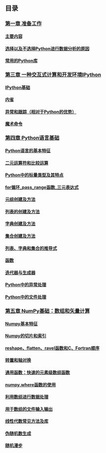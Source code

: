## 目录
### [第一章 准备工作](https://github.com/JazzZhao/jazznote/tree/master/%E8%AF%BB%E4%B9%A6%E7%AC%94%E8%AE%B0%E4%B9%8B%E2%80%9C%E5%88%A9%E7%94%A8Python%E8%BF%9B%E8%A1%8C%E6%95%B0%E6%8D%AE%E5%88%86%E6%9E%90%E2%80%9D/%E7%AC%AC%E4%B8%80%E7%AB%A0%20%E5%87%86%E5%A4%87%E5%B7%A5%E4%BD%9C)
#### [主要内容](https://github.com/JazzZhao/jazznote/blob/master/%E8%AF%BB%E4%B9%A6%E7%AC%94%E8%AE%B0%E4%B9%8B%E2%80%9C%E5%88%A9%E7%94%A8Python%E8%BF%9B%E8%A1%8C%E6%95%B0%E6%8D%AE%E5%88%86%E6%9E%90%E2%80%9D/%E7%AC%AC%E4%B8%80%E7%AB%A0%20%E5%87%86%E5%A4%87%E5%B7%A5%E4%BD%9C/%E4%B8%BB%E8%A6%81%E5%86%85%E5%AE%B9.md)
#### [选择以及不选择Python进行数据分析的原因](https://github.com/JazzZhao/jazznote/blob/master/%E8%AF%BB%E4%B9%A6%E7%AC%94%E8%AE%B0%E4%B9%8B%E2%80%9C%E5%88%A9%E7%94%A8Python%E8%BF%9B%E8%A1%8C%E6%95%B0%E6%8D%AE%E5%88%86%E6%9E%90%E2%80%9D/%E7%AC%AC%E4%B8%80%E7%AB%A0%20%E5%87%86%E5%A4%87%E5%B7%A5%E4%BD%9C/%E9%80%89%E6%8B%A9%E4%BB%A5%E5%8F%8A%E4%B8%8D%E9%80%89%E6%8B%A9Python%E8%BF%9B%E8%A1%8C%E6%95%B0%E6%8D%AE%E5%88%86%E6%9E%90%E7%9A%84%E5%8E%9F%E5%9B%A0.md)
#### [常用的Python库](https://github.com/JazzZhao/jazznote/blob/master/%E8%AF%BB%E4%B9%A6%E7%AC%94%E8%AE%B0%E4%B9%8B%E2%80%9C%E5%88%A9%E7%94%A8Python%E8%BF%9B%E8%A1%8C%E6%95%B0%E6%8D%AE%E5%88%86%E6%9E%90%E2%80%9D/%E7%AC%AC%E4%B8%80%E7%AB%A0%20%E5%87%86%E5%A4%87%E5%B7%A5%E4%BD%9C/%E5%B8%B8%E7%94%A8%E7%9A%84Python%E5%BA%93.md)

### [第三章 一种交互式计算和开发环境IPython](https://github.com/JazzZhao/jazznote/tree/master/%E8%AF%BB%E4%B9%A6%E7%AC%94%E8%AE%B0%E4%B9%8B%E2%80%9C%E5%88%A9%E7%94%A8Python%E8%BF%9B%E8%A1%8C%E6%95%B0%E6%8D%AE%E5%88%86%E6%9E%90%E2%80%9D/%E7%AC%AC%E4%B8%89%E7%AB%A0%20%E4%B8%80%E7%A7%8D%E4%BA%A4%E4%BA%92%E5%BC%8F%E8%AE%A1%E7%AE%97%E5%92%8C%E5%BC%80%E5%8F%91%E7%8E%AF%E5%A2%83IPython)
#### [IPython基础](https://github.com/JazzZhao/jazznote/blob/master/%E8%AF%BB%E4%B9%A6%E7%AC%94%E8%AE%B0%E4%B9%8B%E2%80%9C%E5%88%A9%E7%94%A8Python%E8%BF%9B%E8%A1%8C%E6%95%B0%E6%8D%AE%E5%88%86%E6%9E%90%E2%80%9D/%E7%AC%AC%E4%B8%89%E7%AB%A0%20%E4%B8%80%E7%A7%8D%E4%BA%A4%E4%BA%92%E5%BC%8F%E8%AE%A1%E7%AE%97%E5%92%8C%E5%BC%80%E5%8F%91%E7%8E%AF%E5%A2%83IPython/IPython%E5%9F%BA%E7%A1%80.ipynb)
#### [内省](https://github.com/JazzZhao/jazznote/blob/master/%E8%AF%BB%E4%B9%A6%E7%AC%94%E8%AE%B0%E4%B9%8B%E2%80%9C%E5%88%A9%E7%94%A8Python%E8%BF%9B%E8%A1%8C%E6%95%B0%E6%8D%AE%E5%88%86%E6%9E%90%E2%80%9D/%E7%AC%AC%E4%B8%89%E7%AB%A0%20%E4%B8%80%E7%A7%8D%E4%BA%A4%E4%BA%92%E5%BC%8F%E8%AE%A1%E7%AE%97%E5%92%8C%E5%BC%80%E5%8F%91%E7%8E%AF%E5%A2%83IPython/%E5%86%85%E7%9C%81.ipynb)
#### [异常和跟踪（相对于Python的优势）](https://github.com/JazzZhao/jazznote/blob/master/%E8%AF%BB%E4%B9%A6%E7%AC%94%E8%AE%B0%E4%B9%8B%E2%80%9C%E5%88%A9%E7%94%A8Python%E8%BF%9B%E8%A1%8C%E6%95%B0%E6%8D%AE%E5%88%86%E6%9E%90%E2%80%9D/%E7%AC%AC%E4%B8%89%E7%AB%A0%20%E4%B8%80%E7%A7%8D%E4%BA%A4%E4%BA%92%E5%BC%8F%E8%AE%A1%E7%AE%97%E5%92%8C%E5%BC%80%E5%8F%91%E7%8E%AF%E5%A2%83IPython/%E5%BC%82%E5%B8%B8%E5%92%8C%E8%B7%9F%E8%B8%AA%EF%BC%88%E7%9B%B8%E5%AF%B9%E4%BA%8EPython%E7%9A%84%E4%BC%98%E5%8A%BF%EF%BC%89.ipynb)
#### [魔术命令](https://github.com/JazzZhao/jazznote/blob/master/%E8%AF%BB%E4%B9%A6%E7%AC%94%E8%AE%B0%E4%B9%8B%E2%80%9C%E5%88%A9%E7%94%A8Python%E8%BF%9B%E8%A1%8C%E6%95%B0%E6%8D%AE%E5%88%86%E6%9E%90%E2%80%9D/%E7%AC%AC%E4%B8%89%E7%AB%A0%20%E4%B8%80%E7%A7%8D%E4%BA%A4%E4%BA%92%E5%BC%8F%E8%AE%A1%E7%AE%97%E5%92%8C%E5%BC%80%E5%8F%91%E7%8E%AF%E5%A2%83IPython/%E9%AD%94%E6%9C%AF%E5%91%BD%E4%BB%A4.ipynb)

### [第四章 Python语言基础](https://github.com/JazzZhao/jazznote/tree/master/%E8%AF%BB%E4%B9%A6%E7%AC%94%E8%AE%B0%E4%B9%8B%E2%80%9C%E5%88%A9%E7%94%A8Python%E8%BF%9B%E8%A1%8C%E6%95%B0%E6%8D%AE%E5%88%86%E6%9E%90%E2%80%9D/%E7%AC%AC%E5%9B%9B%E7%AB%A0%20Python%E8%AF%AD%E8%A8%80%E5%9F%BA%E7%A1%80)
#### [Python语言的基本特征](https://github.com/JazzZhao/jazznote/blob/master/%E8%AF%BB%E4%B9%A6%E7%AC%94%E8%AE%B0%E4%B9%8B%E2%80%9C%E5%88%A9%E7%94%A8Python%E8%BF%9B%E8%A1%8C%E6%95%B0%E6%8D%AE%E5%88%86%E6%9E%90%E2%80%9D/%E7%AC%AC%E5%9B%9B%E7%AB%A0%20Python%E8%AF%AD%E8%A8%80%E5%9F%BA%E7%A1%80/Python%E8%AF%AD%E8%A8%80%E7%9A%84%E5%9F%BA%E6%9C%AC%E7%89%B9%E5%BE%81.ipynb)
#### [二元运算符和比较运算](https://github.com/JazzZhao/jazznote/blob/master/%E8%AF%BB%E4%B9%A6%E7%AC%94%E8%AE%B0%E4%B9%8B%E2%80%9C%E5%88%A9%E7%94%A8Python%E8%BF%9B%E8%A1%8C%E6%95%B0%E6%8D%AE%E5%88%86%E6%9E%90%E2%80%9D/%E7%AC%AC%E5%9B%9B%E7%AB%A0%20Python%E8%AF%AD%E8%A8%80%E5%9F%BA%E7%A1%80/%E4%BA%8C%E5%85%83%E8%BF%90%E7%AE%97%E7%AC%A6%E5%92%8C%E6%AF%94%E8%BE%83%E8%BF%90%E7%AE%97.ipynb)
#### [Python中的标量类型及其特点](https://github.com/JazzZhao/jazznote/blob/master/%E8%AF%BB%E4%B9%A6%E7%AC%94%E8%AE%B0%E4%B9%8B%E2%80%9C%E5%88%A9%E7%94%A8Python%E8%BF%9B%E8%A1%8C%E6%95%B0%E6%8D%AE%E5%88%86%E6%9E%90%E2%80%9D/%E7%AC%AC%E5%9B%9B%E7%AB%A0%20Python%E8%AF%AD%E8%A8%80%E5%9F%BA%E7%A1%80/Python%E4%B8%AD%E7%9A%84%E6%A0%87%E9%87%8F%E7%B1%BB%E5%9E%8B%E5%8F%8A%E5%85%B6%E7%89%B9%E7%82%B9.ipynb)
#### [for循环_pass_range函数_三元表达式](https://github.com/JazzZhao/jazznote/blob/master/%E8%AF%BB%E4%B9%A6%E7%AC%94%E8%AE%B0%E4%B9%8B%E2%80%9C%E5%88%A9%E7%94%A8Python%E8%BF%9B%E8%A1%8C%E6%95%B0%E6%8D%AE%E5%88%86%E6%9E%90%E2%80%9D/%E7%AC%AC%E5%9B%9B%E7%AB%A0%20Python%E8%AF%AD%E8%A8%80%E5%9F%BA%E7%A1%80/for%E5%BE%AA%E7%8E%AF_pass_range%E5%87%BD%E6%95%B0_%E4%B8%89%E5%85%83%E8%A1%A8%E8%BE%BE%E5%BC%8F.ipynb)
#### [元组创建及方法](https://github.com/JazzZhao/jazznote/blob/master/%E8%AF%BB%E4%B9%A6%E7%AC%94%E8%AE%B0%E4%B9%8B%E2%80%9C%E5%88%A9%E7%94%A8Python%E8%BF%9B%E8%A1%8C%E6%95%B0%E6%8D%AE%E5%88%86%E6%9E%90%E2%80%9D/%E7%AC%AC%E5%9B%9B%E7%AB%A0%20Python%E8%AF%AD%E8%A8%80%E5%9F%BA%E7%A1%80/%E5%85%83%E7%BB%84%E5%88%9B%E5%BB%BA%E5%8F%8A%E6%96%B9%E6%B3%95.ipynb)
#### [列表的创建及方法](https://github.com/JazzZhao/jazznote/blob/master/%E8%AF%BB%E4%B9%A6%E7%AC%94%E8%AE%B0%E4%B9%8B%E2%80%9C%E5%88%A9%E7%94%A8Python%E8%BF%9B%E8%A1%8C%E6%95%B0%E6%8D%AE%E5%88%86%E6%9E%90%E2%80%9D/%E7%AC%AC%E5%9B%9B%E7%AB%A0%20Python%E8%AF%AD%E8%A8%80%E5%9F%BA%E7%A1%80/%E5%88%97%E8%A1%A8%E5%88%9B%E5%BB%BA%E5%8F%8A%E6%96%B9%E6%B3%95.ipynb)
#### [字典创建及方法](https://github.com/JazzZhao/jazznote/blob/master/%E8%AF%BB%E4%B9%A6%E7%AC%94%E8%AE%B0%E4%B9%8B%E2%80%9C%E5%88%A9%E7%94%A8Python%E8%BF%9B%E8%A1%8C%E6%95%B0%E6%8D%AE%E5%88%86%E6%9E%90%E2%80%9D/%E7%AC%AC%E5%9B%9B%E7%AB%A0%20Python%E8%AF%AD%E8%A8%80%E5%9F%BA%E7%A1%80/%E5%AD%97%E5%85%B8%E5%88%9B%E5%BB%BA%E5%8F%8A%E6%96%B9%E6%B3%95.ipynb)
#### [集合创建及方法](https://github.com/JazzZhao/jazznote/blob/master/%E8%AF%BB%E4%B9%A6%E7%AC%94%E8%AE%B0%E4%B9%8B%E2%80%9C%E5%88%A9%E7%94%A8Python%E8%BF%9B%E8%A1%8C%E6%95%B0%E6%8D%AE%E5%88%86%E6%9E%90%E2%80%9D/%E7%AC%AC%E5%9B%9B%E7%AB%A0%20Python%E8%AF%AD%E8%A8%80%E5%9F%BA%E7%A1%80/%E9%9B%86%E5%90%88%E5%88%9B%E5%BB%BA%E5%8F%8A%E6%96%B9%E6%B3%95.ipynb)
#### [列表、字典和集合的推导式](https://github.com/JazzZhao/jazznote/blob/master/%E8%AF%BB%E4%B9%A6%E7%AC%94%E8%AE%B0%E4%B9%8B%E2%80%9C%E5%88%A9%E7%94%A8Python%E8%BF%9B%E8%A1%8C%E6%95%B0%E6%8D%AE%E5%88%86%E6%9E%90%E2%80%9D/%E7%AC%AC%E5%9B%9B%E7%AB%A0%20Python%E8%AF%AD%E8%A8%80%E5%9F%BA%E7%A1%80/%E5%88%97%E8%A1%A8%E3%80%81%E5%AD%97%E5%85%B8%E5%92%8C%E9%9B%86%E5%90%88%E7%9A%84%E6%8E%A8%E5%AF%BC%E5%BC%8F.ipynb)
#### [函数](https://github.com/JazzZhao/jazznote/blob/master/%E8%AF%BB%E4%B9%A6%E7%AC%94%E8%AE%B0%E4%B9%8B%E2%80%9C%E5%88%A9%E7%94%A8Python%E8%BF%9B%E8%A1%8C%E6%95%B0%E6%8D%AE%E5%88%86%E6%9E%90%E2%80%9D/%E7%AC%AC%E5%9B%9B%E7%AB%A0%20Python%E8%AF%AD%E8%A8%80%E5%9F%BA%E7%A1%80/%E5%87%BD%E6%95%B0.ipynb)
#### [迭代器与生成器](https://github.com/JazzZhao/jazznote/blob/master/%E8%AF%BB%E4%B9%A6%E7%AC%94%E8%AE%B0%E4%B9%8B%E2%80%9C%E5%88%A9%E7%94%A8Python%E8%BF%9B%E8%A1%8C%E6%95%B0%E6%8D%AE%E5%88%86%E6%9E%90%E2%80%9D/%E7%AC%AC%E5%9B%9B%E7%AB%A0%20Python%E8%AF%AD%E8%A8%80%E5%9F%BA%E7%A1%80/%E8%BF%AD%E4%BB%A3%E5%99%A8%E4%B8%8E%E7%94%9F%E6%88%90%E5%99%A8.ipynb)
#### [Python中的异常处理](https://github.com/JazzZhao/jazznote/blob/master/%E8%AF%BB%E4%B9%A6%E7%AC%94%E8%AE%B0%E4%B9%8B%E2%80%9C%E5%88%A9%E7%94%A8Python%E8%BF%9B%E8%A1%8C%E6%95%B0%E6%8D%AE%E5%88%86%E6%9E%90%E2%80%9D/%E7%AC%AC%E5%9B%9B%E7%AB%A0%20Python%E8%AF%AD%E8%A8%80%E5%9F%BA%E7%A1%80/Python%E4%B8%AD%E7%9A%84%E5%BC%82%E5%B8%B8%E5%A4%84%E7%90%86.ipynb)
#### [Python中的文件处理](https://github.com/JazzZhao/jazznote/blob/master/%E8%AF%BB%E4%B9%A6%E7%AC%94%E8%AE%B0%E4%B9%8B%E2%80%9C%E5%88%A9%E7%94%A8Python%E8%BF%9B%E8%A1%8C%E6%95%B0%E6%8D%AE%E5%88%86%E6%9E%90%E2%80%9D/%E7%AC%AC%E5%9B%9B%E7%AB%A0%20Python%E8%AF%AD%E8%A8%80%E5%9F%BA%E7%A1%80/Python%E4%B8%AD%E7%9A%84%E6%96%87%E4%BB%B6%E5%A4%84%E7%90%86.ipynb)

### [第五章 NumPy基础：数组和矢量计算](https://github.com/JazzZhao/jazznote/tree/master/%E8%AF%BB%E4%B9%A6%E7%AC%94%E8%AE%B0%E4%B9%8B%E2%80%9C%E5%88%A9%E7%94%A8Python%E8%BF%9B%E8%A1%8C%E6%95%B0%E6%8D%AE%E5%88%86%E6%9E%90%E2%80%9D/%E7%AC%AC%E4%BA%94%E7%AB%A0%20NumPy%E5%9F%BA%E7%A1%80%EF%BC%9A%E6%95%B0%E7%BB%84%E5%92%8C%E7%9F%A2%E9%87%8F%E8%AE%A1%E7%AE%97)
#### [Numpy基本特征](https://github.com/JazzZhao/jazznote/blob/master/%E8%AF%BB%E4%B9%A6%E7%AC%94%E8%AE%B0%E4%B9%8B%E2%80%9C%E5%88%A9%E7%94%A8Python%E8%BF%9B%E8%A1%8C%E6%95%B0%E6%8D%AE%E5%88%86%E6%9E%90%E2%80%9D/%E7%AC%AC%E4%BA%94%E7%AB%A0%20NumPy%E5%9F%BA%E7%A1%80%EF%BC%9A%E6%95%B0%E7%BB%84%E5%92%8C%E7%9F%A2%E9%87%8F%E8%AE%A1%E7%AE%97/Numpy%E5%9F%BA%E6%9C%AC%E7%89%B9%E5%BE%81.ipynb)
#### [Numpy的切片和索引](https://github.com/JazzZhao/jazznote/blob/master/%E8%AF%BB%E4%B9%A6%E7%AC%94%E8%AE%B0%E4%B9%8B%E2%80%9C%E5%88%A9%E7%94%A8Python%E8%BF%9B%E8%A1%8C%E6%95%B0%E6%8D%AE%E5%88%86%E6%9E%90%E2%80%9D/%E7%AC%AC%E4%BA%94%E7%AB%A0%20NumPy%E5%9F%BA%E7%A1%80%EF%BC%9A%E6%95%B0%E7%BB%84%E5%92%8C%E7%9F%A2%E9%87%8F%E8%AE%A1%E7%AE%97/Numpy%E7%9A%84%E5%88%87%E7%89%87%E5%92%8C%E7%B4%A2%E5%BC%95.ipynb)
#### [reshape、flatten、ravel函数和C、Fortran顺序](https://github.com/JazzZhao/jazznote/blob/master/%E8%AF%BB%E4%B9%A6%E7%AC%94%E8%AE%B0%E4%B9%8B%E2%80%9C%E5%88%A9%E7%94%A8Python%E8%BF%9B%E8%A1%8C%E6%95%B0%E6%8D%AE%E5%88%86%E6%9E%90%E2%80%9D/%E7%AC%AC%E4%BA%94%E7%AB%A0%20NumPy%E5%9F%BA%E7%A1%80%EF%BC%9A%E6%95%B0%E7%BB%84%E5%92%8C%E7%9F%A2%E9%87%8F%E8%AE%A1%E7%AE%97/reshape%E3%80%81flatten%E3%80%81ravel%E5%87%BD%E6%95%B0%E5%92%8CC%E3%80%81Fortran%E9%A1%BA%E5%BA%8F.ipynb)
#### [转置和轴对换](https://github.com/JazzZhao/jazznote/blob/master/%E8%AF%BB%E4%B9%A6%E7%AC%94%E8%AE%B0%E4%B9%8B%E2%80%9C%E5%88%A9%E7%94%A8Python%E8%BF%9B%E8%A1%8C%E6%95%B0%E6%8D%AE%E5%88%86%E6%9E%90%E2%80%9D/%E7%AC%AC%E4%BA%94%E7%AB%A0%20NumPy%E5%9F%BA%E7%A1%80%EF%BC%9A%E6%95%B0%E7%BB%84%E5%92%8C%E7%9F%A2%E9%87%8F%E8%AE%A1%E7%AE%97/%E8%BD%AC%E7%BD%AE%E5%92%8C%E8%BD%B4%E5%AF%B9%E6%8D%A2.ipynb)
#### [通用函数：快速的元素级数组函数](https://github.com/JazzZhao/jazznote/blob/master/%E8%AF%BB%E4%B9%A6%E7%AC%94%E8%AE%B0%E4%B9%8B%E2%80%9C%E5%88%A9%E7%94%A8Python%E8%BF%9B%E8%A1%8C%E6%95%B0%E6%8D%AE%E5%88%86%E6%9E%90%E2%80%9D/%E7%AC%AC%E4%BA%94%E7%AB%A0%20NumPy%E5%9F%BA%E7%A1%80%EF%BC%9A%E6%95%B0%E7%BB%84%E5%92%8C%E7%9F%A2%E9%87%8F%E8%AE%A1%E7%AE%97/%E9%80%9A%E7%94%A8%E5%87%BD%E6%95%B0%EF%BC%9A%E5%BF%AB%E9%80%9F%E7%9A%84%E5%85%83%E7%B4%A0%E7%BA%A7%E6%95%B0%E7%BB%84%E5%87%BD%E6%95%B0.ipynb)
#### [numpy.where函数的使用](https://github.com/JazzZhao/jazznote/blob/master/%E8%AF%BB%E4%B9%A6%E7%AC%94%E8%AE%B0%E4%B9%8B%E2%80%9C%E5%88%A9%E7%94%A8Python%E8%BF%9B%E8%A1%8C%E6%95%B0%E6%8D%AE%E5%88%86%E6%9E%90%E2%80%9D/%E7%AC%AC%E4%BA%94%E7%AB%A0%20NumPy%E5%9F%BA%E7%A1%80%EF%BC%9A%E6%95%B0%E7%BB%84%E5%92%8C%E7%9F%A2%E9%87%8F%E8%AE%A1%E7%AE%97/numpy.where%E5%87%BD%E6%95%B0%E7%9A%84%E4%BD%BF%E7%94%A8.ipynb)
#### [利用数组进行数据处理](https://github.com/JazzZhao/jazznote/blob/master/%E8%AF%BB%E4%B9%A6%E7%AC%94%E8%AE%B0%E4%B9%8B%E2%80%9C%E5%88%A9%E7%94%A8Python%E8%BF%9B%E8%A1%8C%E6%95%B0%E6%8D%AE%E5%88%86%E6%9E%90%E2%80%9D/%E7%AC%AC%E4%BA%94%E7%AB%A0%20NumPy%E5%9F%BA%E7%A1%80%EF%BC%9A%E6%95%B0%E7%BB%84%E5%92%8C%E7%9F%A2%E9%87%8F%E8%AE%A1%E7%AE%97/%E5%88%A9%E7%94%A8%E6%95%B0%E7%BB%84%E8%BF%9B%E8%A1%8C%E6%95%B0%E6%8D%AE%E5%A4%84%E7%90%86.ipynb)
#### [用于数组的文件输入输出](https://github.com/JazzZhao/jazznote/blob/master/%E8%AF%BB%E4%B9%A6%E7%AC%94%E8%AE%B0%E4%B9%8B%E2%80%9C%E5%88%A9%E7%94%A8Python%E8%BF%9B%E8%A1%8C%E6%95%B0%E6%8D%AE%E5%88%86%E6%9E%90%E2%80%9D/%E7%AC%AC%E4%BA%94%E7%AB%A0%20NumPy%E5%9F%BA%E7%A1%80%EF%BC%9A%E6%95%B0%E7%BB%84%E5%92%8C%E7%9F%A2%E9%87%8F%E8%AE%A1%E7%AE%97/%E7%94%A8%E4%BA%8E%E6%95%B0%E7%BB%84%E7%9A%84%E6%96%87%E4%BB%B6%E8%BE%93%E5%85%A5%E8%BE%93%E5%87%BA.ipynb)
#### [线性代数常见方法及库](https://github.com/JazzZhao/jazznote/blob/master/%E8%AF%BB%E4%B9%A6%E7%AC%94%E8%AE%B0%E4%B9%8B%E2%80%9C%E5%88%A9%E7%94%A8Python%E8%BF%9B%E8%A1%8C%E6%95%B0%E6%8D%AE%E5%88%86%E6%9E%90%E2%80%9D/%E7%AC%AC%E4%BA%94%E7%AB%A0%20NumPy%E5%9F%BA%E7%A1%80%EF%BC%9A%E6%95%B0%E7%BB%84%E5%92%8C%E7%9F%A2%E9%87%8F%E8%AE%A1%E7%AE%97/%E7%BA%BF%E6%80%A7%E4%BB%A3%E6%95%B0%E5%B8%B8%E8%A7%81%E6%96%B9%E6%B3%95%E5%8F%8A%E5%BA%93.ipynb)
#### [伪随机数生成](https://github.com/JazzZhao/jazznote/blob/master/%E8%AF%BB%E4%B9%A6%E7%AC%94%E8%AE%B0%E4%B9%8B%E2%80%9C%E5%88%A9%E7%94%A8Python%E8%BF%9B%E8%A1%8C%E6%95%B0%E6%8D%AE%E5%88%86%E6%9E%90%E2%80%9D/%E7%AC%AC%E4%BA%94%E7%AB%A0%20NumPy%E5%9F%BA%E7%A1%80%EF%BC%9A%E6%95%B0%E7%BB%84%E5%92%8C%E7%9F%A2%E9%87%8F%E8%AE%A1%E7%AE%97/%E4%BC%AA%E9%9A%8F%E6%9C%BA%E6%95%B0%E7%94%9F%E6%88%90.ipynb)
#### [随机漫步](https://github.com/JazzZhao/jazznote/blob/master/%E8%AF%BB%E4%B9%A6%E7%AC%94%E8%AE%B0%E4%B9%8B%E2%80%9C%E5%88%A9%E7%94%A8Python%E8%BF%9B%E8%A1%8C%E6%95%B0%E6%8D%AE%E5%88%86%E6%9E%90%E2%80%9D/%E7%AC%AC%E4%BA%94%E7%AB%A0%20NumPy%E5%9F%BA%E7%A1%80%EF%BC%9A%E6%95%B0%E7%BB%84%E5%92%8C%E7%9F%A2%E9%87%8F%E8%AE%A1%E7%AE%97/%E9%9A%8F%E6%9C%BA%E6%BC%AB%E6%AD%A5.ipynb)